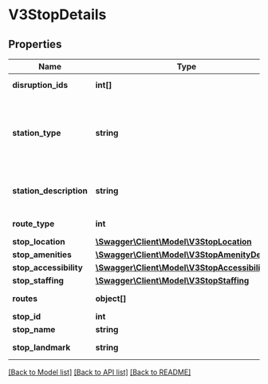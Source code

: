 # V3StopDetails

## Properties
Name | Type | Description | Notes
------------ | ------------- | ------------- | -------------
**disruption_ids** | **int[]** | Disruption information identifier(s) | [optional] 
**station_type** | **string** | Type of metropolitan train station (i.e. \&quot;Premium\&quot;, \&quot;Host\&quot; or \&quot;Unstaffed\&quot; station); returns null for V/Line train | [optional] 
**station_description** | **string** | The definition applicable to the station_type; returns null for V/Line train | [optional] 
**route_type** | **int** | Transport mode identifier | [optional] 
**stop_location** | [**\Swagger\Client\Model\V3StopLocation**](V3StopLocation.md) |  | [optional] 
**stop_amenities** | [**\Swagger\Client\Model\V3StopAmenityDetails**](V3StopAmenityDetails.md) |  | [optional] 
**stop_accessibility** | [**\Swagger\Client\Model\V3StopAccessibility**](V3StopAccessibility.md) |  | [optional] 
**stop_staffing** | [**\Swagger\Client\Model\V3StopStaffing**](V3StopStaffing.md) |  | [optional] 
**routes** | **object[]** | Routes travelling through the stop | [optional] 
**stop_id** | **int** | Stop identifier | [optional] 
**stop_name** | **string** | Name of stop | [optional] 
**stop_landmark** | **string** | Landmark in proximity of stop | [optional] 

[[Back to Model list]](../../README.md#documentation-for-models) [[Back to API list]](../../README.md#documentation-for-api-endpoints) [[Back to README]](../../README.md)

